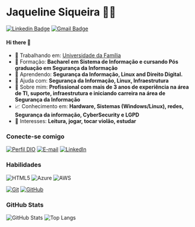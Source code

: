 # Jaqueline Siqueira 👩‍💻

[![Linkedin Badge](https://img.shields.io/badge/-LinkedIn-blue?style=flat-square&logo=Linkedin&logoColor=white&link=https://www.linkedin.com/in/jaqueline-siqueira-389bb8137/)](https://www.linkedin.com/in/jaqueline-siqueira-389bb8137/)
[![Gmail Badge](https://img.shields.io/badge/-Gmail-c14438?style=flat-square&logo=Gmail&logoColor=white&link=mailto:jaque.siqueira.silva@gmail.com)](mailto:jaque.siqueira.silva@gmail.com)

#### Hi there 👋


- 🔭 Trabalhando em: [Universidade da Família](https://www.udf.org.br)
- 🏅 Formação: <b>Bacharel em Sistema de Informação e cursando Pós graduação em Segurança da Informação</b>
- 🌱 Aprendendo: <b>Segurança da Informação, Linux </b><b>and Direito Digital. </b>
- 🤔 Ajuda com: <b>Segurança da Informação, Linux, Infraestrutura </b>
- 💬 Sobre mim: <b>Profissional com mais de 3 anos de experiência na área de TI, suporte, infraestrutura e iniciando carreira na área de Segurança da Informação</b>
- 📈 Conhecimento em: <b>Hardware, Sistemas (Windows/Linux), redes, Segurança da informação, CyberSecurity e LGPD</b>
- 📖 Interesses: <b>Leitura, jogar, tocar violão, estudar</b>

### Conecte-se comigo

[![Perfil DIO](https://img.shields.io/badge/-Meu%20Perfil%20na%20DIO-30A3DC?style=for-the-badge)](https://www.dio.me/users/Jsiqueiras)
[![E-mail](https://img.shields.io/badge/-Email-000?style=for-the-badge&logo=microsoft-outlook&logoColor=E94D5F)](mailto:jaque@gmail.com)
[![LinkedIn](https://img.shields.io/badge/-LinkedIn-000?style=for-the-badge&logo=linkedin&logoColor=30A3DC)](https://www.linkedin.com/in/jaqueline-siqueira-389bb8137/)

### Habilidades

![HTML5](https://img.shields.io/badge/HTML-000?style=for-the-badge&logo=html5&logoColor=30A3DC)
![Azure](https://img.shields.io/badge/Azure-blue?style=for-the-badge&logo=microsoft%20azure&logoColor=blue&labelColor=FFFFFF&link=https%3A%2F%2Fimages.app.goo.gl%2FK7PN1jYJd57x4q7A8)
![AWS](https://img.shields.io/badge/AWS-000.svg?style=for-the-badge&logo=amazon-aws&logoColor=white)


[![Git](https://img.shields.io/badge/Git-000?style=for-the-badge&logo=git&logoColor=E94D5F)](https://git-scm.com/doc)
[![GitHub](https://img.shields.io/badge/GitHub-000?style=for-the-badge&logo=github&logoColor=30A3DC)](https://docs.github.com/)

### GitHub Stats

![GitHub Stats](https://github-readme-stats.vercel.app/api?username=jsiqueiras&theme=transparent&bg_color=000&border_color=30A3DC&show_icons=true&icon_color=30A3DC&title_color=E94D5F&text_color=FFF)
![Top Langs](https://github-readme-stats-git-masterrstaa-rickstaa.vercel.app/api/top-langs/?username=jsiqueiras&layout=compact&bg_color=000&border_color=30A3DC&title_color=E94D5F&text_color=FFF)

